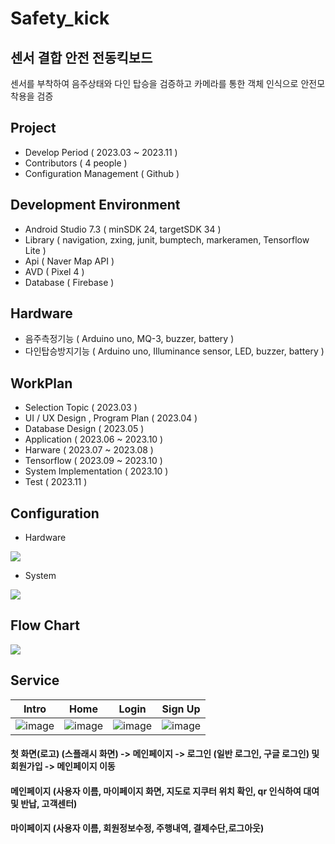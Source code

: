 # Safety_kick
## 센서 결합 안전 전동킥보드
센서를 부착하여 음주상태와 다인 탑승을 검증하고 카메라를 통한 객체 인식으로 안전모 착용을 검증

## Project
- Develop Period ( 2023.03 ~ 2023.11 )
- Contributors ( 4 people )
- Configuration Management ( Github )

## Development Environment
- Android Studio 7.3 ( minSDK 24, targetSDK 34 )
- Library ( navigation, zxing, junit, bumptech, markeramen, Tensorflow Lite )
- Api ( Naver Map API )
- AVD ( Pixel 4 )
- Database ( Firebase )

## Hardware
- 음주측정기능 ( Arduino uno, MQ-3, buzzer, battery )
- 다인탑승방지기능 ( Arduino uno, Illuminance sensor, LED, buzzer, battery )

## WorkPlan
- Selection Topic ( 2023.03 )
- UI / UX Design , Program Plan ( 2023.04 )
- Database Design ( 2023.05 )
- Application ( 2023.06 ~ 2023.10 )
- Harware ( 2023.07 ~ 2023.08 )
- Tensorflow ( 2023.09 ~ 2023.10 )
- System Implementation ( 2023.10 )
- Test ( 2023.11 )

## Configuration
- Hardware

<img src="https://github.com/Seong-A/safety_kick/assets/83965377/1db9455f-c547-4723-b055-41a0123d2761">

- System

<img src="https://github.com/Seong-A/safety_kick/assets/83965377/25cfb244-4798-4796-a950-fd4946c3194f">

## Flow Chart
<img src="https://github.com/Seong-A/safety_kick/assets/83965377/f0644727-6159-4432-b595-a8dff4cc94d3">

## Service 
|Intro|Home|Login|Sign Up|
|:---:|:---:|:---:|:---:|
|![image](https://github.com/Seong-A/safety_kick/raw/main/assets/83965377/e76cb386-8672-4c0e-a824-c3b0358c89cb.png)|![image](https://github.com/Seong-A/safety_kick/raw/main/assets/83965377/ba1e602f-a09b-4704-8b58-2ad17be3e56b.png)|![image](https://github.com/Seong-A/safety_kick/raw/main/assets/83965377/822ccf46-2856-4261-b23b-4edb015d7948.png)|![image](https://github.com/Seong-A/safety_kick/raw/main/assets/83965377/822ccf46-2856-4261-b23b-4edb015d7948.png)|


#### 첫 화면(로고) (스플래시 화면) -> 메인페이지 -> 로그인 (일반 로그인, 구글 로그인) 및 회원가입 -> 메인페이지 이동
#### 메인페이지 (사용자 이름, 마이페이지 화면, 지도로 지쿠터 위치 확인, qr 인식하여 대여 및 반납, 고객센터)
#### 마이페이지 (사용자 이름, 회원정보수정, 주행내역, 결제수단,로그아웃)

